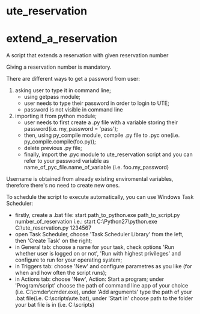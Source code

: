 # ute_reservation
# extend_a_reservation
A script that extends a reservation with given reservation number

Giving a reservation number is mandatory.

There are different ways to get a password from user:
1. asking user to type it in command line; 
    - using getpass module; 
    - user needs to type their password in order to login to UTE;
    - password is not visible in command line
2. importing it from python module;
    - user needs to first create a .py file with a variable storing their password(i.e. my_password = 'pass');
    - then, using py_compile module, compile .py file to .pyc one(i.e. py_compile.compile(foo.py));
    - delete previous .py file;
    - finally, import the .pyc module to ute_reservation script and you can refer to your password variable as name_of_pyc_file.name_of_variable
      (i.e. foo.my_password)

Username is obtained from already existing enviromental variables, therefore there's no need to create new ones.

To schedule the script to execute automatically, you can use Windows Task Scheduler:
- firstly, create a .bat file: 
      start path_to_python.exe path_to_script.py number_of_reservation
      i.e.:
      start C:\Python27\python.exe C:\ute_reservation.py 1234567
- open Task Scheduler, choose 'Task Scheduler Library' from the left, then 'Create Task' on the right;
- in General tab: choose a name for your task, check options 'Run whether user is logged on or not', 'Run with highest privileges' 
  and configure to run for your operating system;
- in Triggers tab: choose 'New' and configure parametres as you like (for when and how often the script runs);
- in Actions tab: choose 'New', Action: Start a program; under 'Program/script' choose the path of command line app of your choice 
  (i.e. C:\cmder\cmder.exe), under 'Add arguments' type the path of your .bat file(i.e. C:\scripts\ute.bat), under 'Start in' choose path 
  to the folder your bat file is in (i.e. C:\scripts) 
  
  



